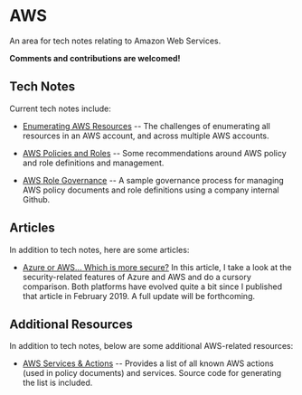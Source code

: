 # AWS 
An area for tech notes relating to Amazon Web Services.

**Comments and contributions are welcomed!**

## Tech Notes
Current tech notes include:

* [Enumerating AWS Resources](https://github.com/lesterw1/TechNotes/blob/master/AWS/Enumerating%20AWS%20Resources.md)
-- The challenges of enumerating all resources in an AWS account, and across multiple AWS accounts.

* [AWS Policies and Roles](https://github.com/lesterw1/TechNotes/blob/master/AWS/AWS%20Policies%20and%20Roles.md)
-- Some recommendations around AWS policy and role definitions and management.

* [AWS Role Governance](https://github.com/lesterw1/TechNotes/blob/master/AWS/AWS%20Role%20Governance.md)
-- A sample governance process for managing AWS policy documents and role definitions using a company internal Github.

## Articles
In addition to tech notes, here are some articles:

* [Azure or AWS... Which is more secure?](https://www.linkedin.com/pulse/azure-aws-which-more-secure-lester-waters)
In this article, I take a look at the security-related features of Azure and AWS and do a cursory comparison.
Both platforms have evolved quite a bit since I published that article in February 2019. A full update will be forthcoming.

## Additional Resources
In addition to tech notes, below are some additional AWS-related resources:

* [AWS Services & Actions](https://github.com/lesterw1/AwsServices)
-- Provides a list of all known AWS actions (used in policy documents) and services.
Source code for generating the list is included.

